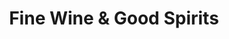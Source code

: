 ---
title: "Fine Wine & Good Spirits"
url: /grove-city/fine-wine-und-good-spirits-pine-grove-square/
shop: Spirituosen
---